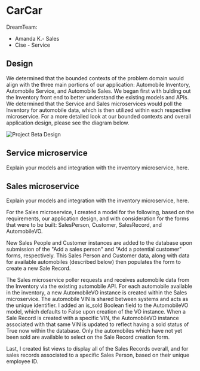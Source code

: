 # CarCar

DreamTeam:

* Amanda K.- Sales
* Cise  - Service


## Design
We determined that the bounded contexts of the problem domain would align with the three main portions of our application: Automobile Inventory, Automobile Service, and Automobile Sales. We began first with bulding out the Inventory front end to better understand the existing models and APIs. We determined that the Service and Sales microservices would poll the Inventory for automobile data, which is then utilized within each respective microservice. For a more detailed look at our bounded contexts and overall application design, please see the diagram below.

![Project Beta Design](ProjectBetaAKCB_Design.png)

## Service microservice

Explain your models and integration with the inventory
microservice, here.

## Sales microservice

Explain your models and integration with the inventory
microservice, here.

For the Sales microservice, I created a model for the following, based on the requirements, our application design, and with consideration for the forms that were to be built: SalesPerson, Customer, SalesRecord, and AutomobileVO. 

New Sales People and Customer instances are added to the database upon submission of the "Add a sales person" and "Add a potential customer" forms, respectively. This Sales Person and Customer data, along with data for available automobiles (described below) then populates the form to create a new Sale Record. 

The Sales microservice poller requests and receives automobile data from the Inventory via the existing automobile API. For each automobile available in the inventory, a new AutomobileVO instance is created within the Sales microservice. The automobile VIN is shared between systems and acts as the unique identifier. I added an is_sold Boolean field to the AutomobileVO model, which defaults to False upon creation of the VO instance. When a Sale Record is created with a specific VIN, the AutomobileVO instance associated with that same VIN is updated to reflect having a sold status of True now within the database. Only the automobiles which have not yet been sold are available to select on the Sale Record creation form. 

Last, I created list views to display all of the Sales Records overall, and for sales records associated to a specific Sales Person, based on their unique employee ID. 